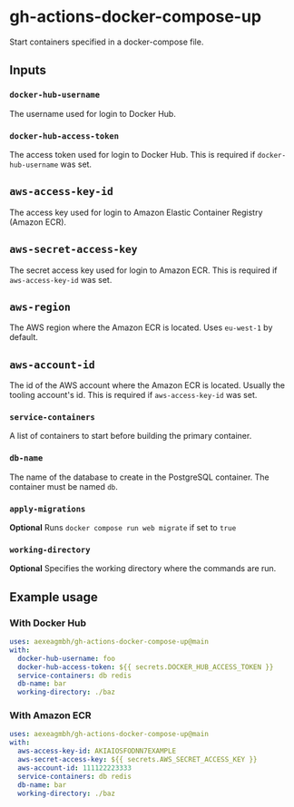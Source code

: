# gh-actions-docker-compose-up

Start containers specified in a docker-compose file.


## Inputs

### `docker-hub-username`

The username used for login to Docker Hub.

### `docker-hub-access-token`

The access token used for login to Docker Hub.  This is required if
`docker-hub-username` was set.

## `aws-access-key-id`

The access key used for login to Amazon Elastic Container Registry (Amazon ECR).

## `aws-secret-access-key`

The secret access key used for login to Amazon ECR.  This is required if
`aws-access-key-id` was set.

## `aws-region`

The AWS region where the Amazon ECR is located.  Uses `eu-west-1` by default.

## `aws-account-id`

The id of the AWS account where the Amazon ECR is located.  Usually the
tooling account's id.  This is required if `aws-access-key-id` was set.

### `service-containers`

A list of containers to start before building the primary container.

### `db-name`

The name of the database to create in the PostgreSQL container.  The
container must be named `db`.

### `apply-migrations`

**Optional** Runs `docker compose run web migrate` if set to `true`

### `working-directory`

**Optional** Specifies the working directory where the commands are run.


## Example usage

### With Docker Hub

```yaml
uses: aexeagmbh/gh-actions-docker-compose-up@main
with:
  docker-hub-username: foo
  docker-hub-access-token: ${{ secrets.DOCKER_HUB_ACCESS_TOKEN }}
  service-containers: db redis
  db-name: bar
  working-directory: ./baz
```

### With Amazon ECR

```yaml
uses: aexeagmbh/gh-actions-docker-compose-up@main
with:
  aws-access-key-id: AKIAIOSFODNN7EXAMPLE
  aws-secret-access-key: ${{ secrets.AWS_SECRET_ACCESS_KEY }}
  aws-account-id: 111122223333
  service-containers: db redis
  db-name: bar
  working-directory: ./baz
```
